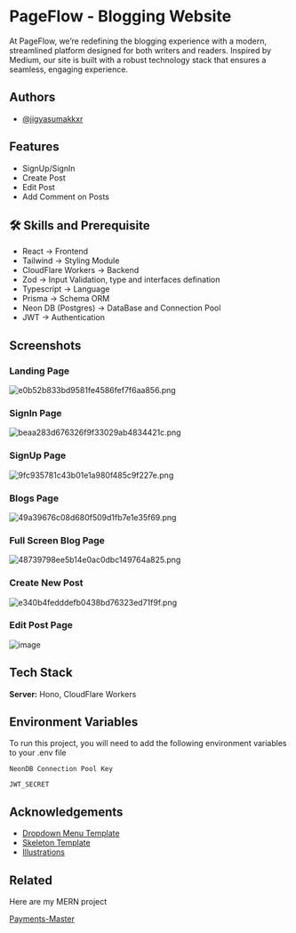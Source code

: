 
# PageFlow - Blogging Website

At PageFlow, we’re redefining the blogging experience with a modern, streamlined platform designed for both writers and readers. Inspired by Medium, our site is built with a robust technology stack that ensures a seamless, engaging experience.


## Authors

- [@jigyasumakkxr](https://github.com/jigyasumxkkxr)


## Features

- SignUp/SignIn
- Create Post
- Edit Post
- Add Comment on Posts


## 🛠 Skills and Prerequisite
- React -> Frontend
- Tailwind -> Styling Module
- CloudFlare Workers -> Backend
- Zod -> Input Validation, type and interfaces defination
- Typescript -> Language
- Prisma -> Schema ORM
- Neon DB (Postgres) -> DataBase and Connection Pool
- JWT -> Authentication



## Screenshots

### Landing Page
![e0b52b833bd9581fe4586fef7f6aa856.png](https://imgtr.ee/images/2024/08/12/e0b52b833bd9581fe4586fef7f6aa856.png)

### SignIn Page
![beaa283d676326f9f33029ab4834421c.png](https://imgtr.ee/images/2024/08/12/beaa283d676326f9f33029ab4834421c.png)

### SignUp Page
![9fc935781c43b01e1a980f485c9f227e.png](https://imgtr.ee/images/2024/08/12/9fc935781c43b01e1a980f485c9f227e.png)

### Blogs Page
![49a39676c08d680f509d1fb7e1e35f69.png](https://imgtr.ee/images/2024/08/13/49a39676c08d680f509d1fb7e1e35f69.png)

### Full Screen Blog Page
![48739798ee5b14e0ac0dbc149764a825.png](https://imgtr.ee/images/2024/08/13/48739798ee5b14e0ac0dbc149764a825.png)

### Create New Post
![e340b4fedddefb0438bd76323ed71f9f.png](https://imgtr.ee/images/2024/08/13/e340b4fedddefb0438bd76323ed71f9f.png)

### Edit Post Page
![image](https://github.com/user-attachments/assets/343a2fe4-5ffa-4042-888d-ad9f329a0f8b)




## Tech Stack


**Server:** Hono, CloudFlare Workers


## Environment Variables

To run this project, you will need to add the following environment variables to your .env file

`NeonDB Connection Pool Key`

`JWT_SECRET`


## Acknowledgements

 - [Dropdown Menu Template](https://nextui.org/docs/components/dropdown)
 - [Skeleton Template](https://nextui.org/docs/components/skeleton)
 - [Illustrations](https://www.figma.com/community/file/962312625136723705)



## Related

Here are my MERN project

[Payments-Master](https://payments-master.vercel.app/)

